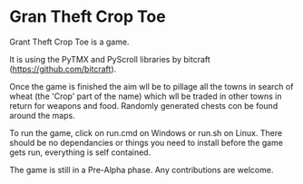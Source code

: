 # Gran Theft Crop Toe

Grant Theft Crop Toe is a game.

It is using the PyTMX and PyScroll libraries by bitcraft (https://github.com/bitcraft).

Once the game is finished the aim wll be to pillage all the towns in search of wheat (the 'Crop' part of the name) which wll be traded in other towns in return for weapons 
and food. Randomly generated chests con be found around the maps.

To run the game, click on run.cmd on Windows or run.sh on Linux. There should be no dependancies or things you need to install before the game gets run, everything is self contained.

The game is still in a Pre-Alpha phase. Any contributions are welcome.
